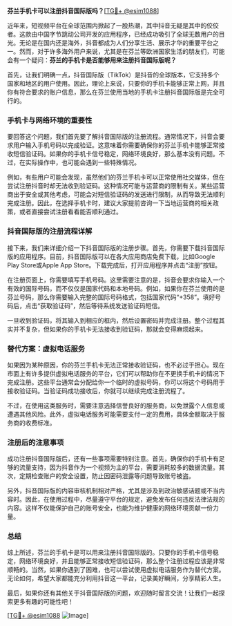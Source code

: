 **芬兰手机卡可以注册抖音国际版吗？**[[TG💪+ @esim1088](https://t.me/s/esim1088)]

近年来，短视频平台在全球范围内掀起了一股热潮，其中抖音无疑是其中的佼佼者。这款由中国字节跳动公司开发的应用程序，已经成功吸引了全球无数用户的目光。无论是在国内还是海外，抖音都成为人们分享生活、展示才华的重要平台之一。然而，对于许多海外用户来说，尤其是在芬兰等欧洲国家生活的朋友们，可能会有一个疑问：**芬兰的手机卡是否能够用来注册抖音国际版呢？**

首先，让我们明确一点，抖音国际版（TikTok）是抖音的全球版本，它支持多个国家和地区的用户使用。因此，理论上来说，只要你的手机卡能够正常上网，并且你有符合要求的账户信息，那么在芬兰使用当地的手机卡注册抖音国际版是完全可行的。

### 手机卡与网络环境的重要性

要回答这个问题，我们首先要了解抖音国际版的注册流程。通常情况下，抖音会要求用户输入手机号码以完成验证。这意味着你需要确保你的芬兰手机卡能够正常接收短信验证码。如果你的手机卡信号稳定，网络环境良好，那么基本没有问题。不过，在实际操作中，也可能会遇到一些特殊情况。

例如，有些用户可能会发现，虽然他们的芬兰手机卡可以正常使用社交媒体，但在尝试注册抖音时却无法收到验证码。这种情况可能与运营商的限制有关。某些运营商出于安全或其他考虑，可能会对短信验证码的发送进行限制，从而导致无法顺利完成注册。因此，在选择手机卡时，建议大家提前咨询一下当地运营商的相关政策，或者直接尝试注册看看能否顺利通过。

### 抖音国际版的注册流程详解

接下来，我们来详细介绍一下抖音国际版的注册步骤。首先，你需要下载抖音国际版的应用程序。目前，抖音国际版可以在各大应用商店免费下载，比如Google Play Store或Apple App Store。下载完成后，打开应用程序并点击“注册”按钮。

在注册页面上，你需要填写手机号码。这里需要注意的是，抖音会要求你输入一个有效的国际号码，而不仅仅是国家代码和本地号码。例如，如果你在芬兰使用的是芬兰号码，那么你需要输入完整的国际号码格式，包括国家代码“+358”。填好号码后，点击“获取验证码”，然后等待系统发送验证码短信。

一旦收到验证码，将其输入到相应的框内，然后设置密码并完成注册。整个过程其实并不复杂，但如果你的手机卡无法接收到验证码，那就会变得麻烦起来。

### 替代方案：虚拟电话服务

如果因为某种原因，你的芬兰手机卡无法正常接收验证码，也不必过于担心。现在市面上有许多提供虚拟电话服务的平台，它们可以帮助你在不更换手机卡的情况下完成注册。这些平台通常会分配给你一个临时的虚拟号码，你可以将这个号码用于接收验证码。当验证码成功接收后，你就可以继续完成注册流程了。

不过，在使用这类服务时，需要注意选择信誉良好的服务商，以免泄露个人信息或遭遇其他风险。此外，虚拟电话服务可能需要支付一定的费用，具体金额取决于服务商的收费标准。

### 注册后的注意事项

成功注册抖音国际版后，还有一些事项需要特别注意。首先，确保你的手机卡有足够的流量支持，因为抖音作为一个视频为主的平台，需要消耗较多的数据流量。其次，定期检查账户的安全设置，防止因密码泄露等问题导致账号被盗。

另外，抖音国际版的内容审核机制相对严格，尤其是涉及到政治敏感话题或不当内容时。因此，在使用过程中，尽量遵守平台的规定，避免发布任何违反法律法规的内容。这样不仅能保护自己的账号安全，也能为维护健康的网络环境贡献一份力量。

### 总结

综上所述，芬兰的手机卡是可以用来注册抖音国际版的。只要你的手机卡信号稳定，网络环境良好，并且能够正常接收短信验证码，那么整个注册过程应该是非常顺畅的。当然，如果你遇到了困难，也可以尝试使用虚拟电话服务作为替代方案。无论如何，希望大家都能充分利用抖音这一平台，记录美好瞬间，分享精彩人生。

最后，如果你还有其他关于抖音国际版的问题，欢迎随时留言交流！让我们一起探索更多有趣的可能性吧！

[[TG💪+ @esim1088](https://t.me/s/esim1088) ![Image](https://i.postimg.cc/4NQfJmqS/Snipaste-2025-05-13-00-14-12.png)]